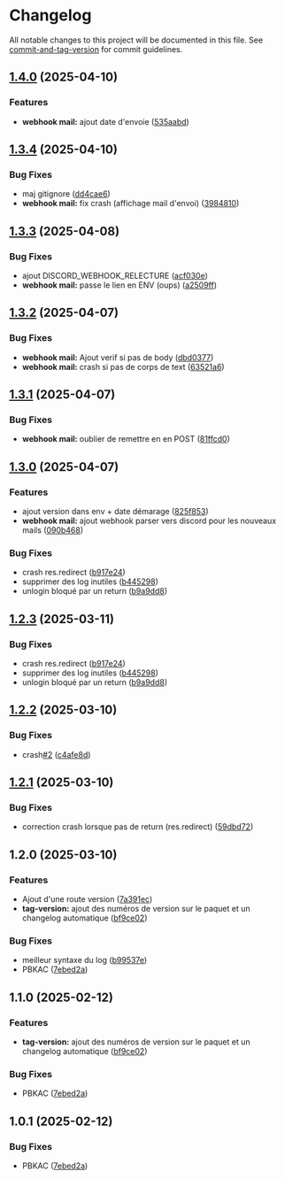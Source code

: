 # Changelog

All notable changes to this project will be documented in this file. See [commit-and-tag-version](https://github.com/absolute-version/commit-and-tag-version) for commit guidelines.

## [1.4.0](https://github.com/Parti-Equinoxe/equinoxe_api/compare/v1.3.4...v1.4.0) (2025-04-10)


### Features

* **webhook mail:** ajout date d'envoie ([535aabd](https://github.com/Parti-Equinoxe/equinoxe_api/commit/535aabd3e2baaa3dae21a745aed10f7e2edf1f89))

## [1.3.4](https://github.com/Parti-Equinoxe/equinoxe_api/compare/v1.3.3...v1.3.4) (2025-04-10)


### Bug Fixes

* maj gitignore ([dd4cae6](https://github.com/Parti-Equinoxe/equinoxe_api/commit/dd4cae64fa6217eb91fa364011f554eea554fbf3))
* **webhook mail:** fix crash (affichage mail d'envoi) ([3984810](https://github.com/Parti-Equinoxe/equinoxe_api/commit/39848107af8a166f1d6a0b4c350f1e48da6f2e54))

## [1.3.3](https://github.com/Parti-Equinoxe/equinoxe_api/compare/v1.3.2...v1.3.3) (2025-04-08)


### Bug Fixes

* ajout DISCORD_WEBHOOK_RELECTURE ([acf030e](https://github.com/Parti-Equinoxe/equinoxe_api/commit/acf030e94e921915f004bca6acb2c2f5627442e8))
* **webhook mail:** passe le lien en ENV (oups) ([a2509ff](https://github.com/Parti-Equinoxe/equinoxe_api/commit/a2509ff7eadd95a6ebd6f5c11efe4b7d4492173c))

## [1.3.2](https://github.com/Parti-Equinoxe/equinoxe_api/compare/v1.3.1...v1.3.2) (2025-04-07)


### Bug Fixes

* **webhook mail:** Ajout verif si pas de body ([dbd0377](https://github.com/Parti-Equinoxe/equinoxe_api/commit/dbd03775f3464ab514d016877a35020e04f36550))
* **webhook mail:** crash si pas de corps de text ([63521a6](https://github.com/Parti-Equinoxe/equinoxe_api/commit/63521a6d1b6e759ce5178f904cd1ae1b77ae061e))

## [1.3.1](https://github.com/Parti-Equinoxe/equinoxe_api/compare/v1.3.0...v1.3.1) (2025-04-07)


### Bug Fixes

* **webhook mail:** oublier de remettre en en POST ([81ffcd0](https://github.com/Parti-Equinoxe/equinoxe_api/commit/81ffcd07c56a184befb42d1ef98d2f02c344031a))

## [1.3.0](https://github.com/Parti-Equinoxe/equinoxe_api/compare/v1.2.2...v1.3.0) (2025-04-07)


### Features

* ajout version dans env + date démarage ([825f853](https://github.com/Parti-Equinoxe/equinoxe_api/commit/825f8538ebddc7e45bc05b92f42d6f19377f080e))
* **webhook mail:** ajout webhook parser vers discord pour les nouveaux mails ([090b468](https://github.com/Parti-Equinoxe/equinoxe_api/commit/090b4682818f157963e5c5d9412b1f0dd0f8389c))


### Bug Fixes

* crash res.redirect ([b917e24](https://github.com/Parti-Equinoxe/equinoxe_api/commit/b917e24ecbf408083099ef9a94dd6a3e1b56ba06))
* supprimer des log inutiles ([b445298](https://github.com/Parti-Equinoxe/equinoxe_api/commit/b4452989391e709c6696e14b6417d3907e27a8c4))
* unlogin bloqué par un return ([b9a9dd8](https://github.com/Parti-Equinoxe/equinoxe_api/commit/b9a9dd83f0503fb32a03982de89abd72aaa9f43a))

## [1.2.3](https://github.com/Parti-Equinoxe/equinoxe_api/compare/v1.2.2...v1.2.3) (2025-03-11)


### Bug Fixes

* crash res.redirect ([b917e24](https://github.com/Parti-Equinoxe/equinoxe_api/commit/b917e24ecbf408083099ef9a94dd6a3e1b56ba06))
* supprimer des log inutiles ([b445298](https://github.com/Parti-Equinoxe/equinoxe_api/commit/b4452989391e709c6696e14b6417d3907e27a8c4))
* unlogin bloqué par un return ([b9a9dd8](https://github.com/Parti-Equinoxe/equinoxe_api/commit/b9a9dd83f0503fb32a03982de89abd72aaa9f43a))

## [1.2.2](https://github.com/Parti-Equinoxe/equinoxe_api/compare/v1.2.1...v1.2.2) (2025-03-10)


### Bug Fixes

* crash[#2](https://github.com/Parti-Equinoxe/equinoxe_api/issues/2) ([c4afe8d](https://github.com/Parti-Equinoxe/equinoxe_api/commit/c4afe8d28e4f6090853ca5175bf8d25f8ff2b9a3))

## [1.2.1](https://github.com/Parti-Equinoxe/equinoxe_api/compare/v1.2.0...v1.2.1) (2025-03-10)


### Bug Fixes

* correction crash lorsque pas de return (res.redirect) ([59dbd72](https://github.com/Parti-Equinoxe/equinoxe_api/commit/59dbd72d8d9dfa55ae2e00c96e1b9f113fdf8da3))

## 1.2.0 (2025-03-10)


### Features

* Ajout d'une route version ([7a391ec](https://github.com/Parti-Equinoxe/equinoxe_api/commit/7a391ecbbcbf362effee42e33839f292bb512c24))
* **tag-version:** ajout des numéros de version sur le paquet et un changelog automatique ([bf9ce02](https://github.com/Parti-Equinoxe/equinoxe_api/commit/bf9ce02d8198c8c716e52cd8cdfe3e5c3c977596))


### Bug Fixes

* meilleur syntaxe du log ([b99537e](https://github.com/Parti-Equinoxe/equinoxe_api/commit/b99537e84d1413f13c3421f0b5432e916b67e7cd))
* PBKAC ([7ebed2a](https://github.com/Parti-Equinoxe/equinoxe_api/commit/7ebed2a02c4659c3eb501cb341671abcbdf424a9))

## 1.1.0 (2025-02-12)


### Features

* **tag-version:** ajout des numéros de version sur le paquet et un changelog automatique ([bf9ce02](https://github.com/Parti-Equinoxe/equinoxe_api/commit/bf9ce02d8198c8c716e52cd8cdfe3e5c3c977596))


### Bug Fixes

* PBKAC ([7ebed2a](https://github.com/Parti-Equinoxe/equinoxe_api/commit/7ebed2a02c4659c3eb501cb341671abcbdf424a9))

## 1.0.1 (2025-02-12)


### Bug Fixes

* PBKAC ([7ebed2a](https://github.com/Parti-Equinoxe/equinoxe_api/commit/7ebed2a02c4659c3eb501cb341671abcbdf424a9))
